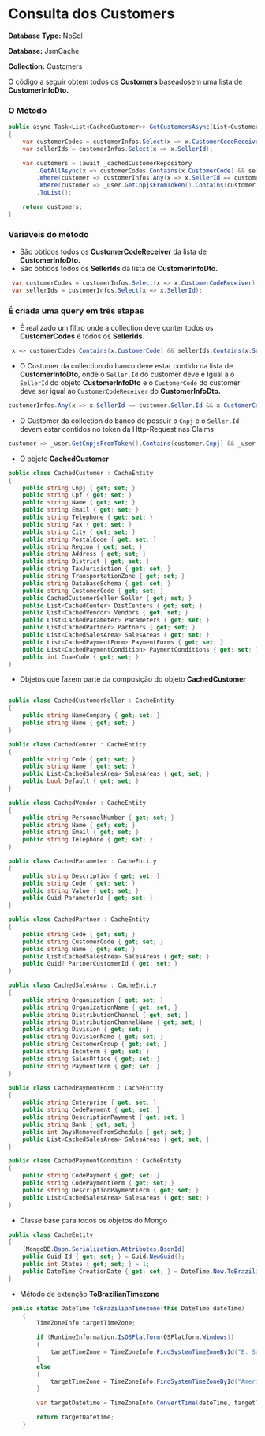 # Consulta dos Customers

**Database Type:** NoSql

**Database:** JsmCache

**Collection:** Customers

O código a seguir obtem todos os **Customers** baseadosem uma lista de **CustomerInfoDto.**

### O Método

```csharp
public async Task<List<CachedCustomer>> GetCustomersAsync(List<CustomerInfoDto> customerInfos)
{
    var customerCodes = customerInfos.Select(x => x.CustomerCodeReceiver);
    var sellerIds = customerInfos.Select(x => x.SellerId);

    var customers = (await _cachedCustomerRepository
        .GetAllAsync(x => customerCodes.Contains(x.CustomerCode) && sellerIds.Contains(x.Seller.Id)))
        .Where(customer => customerInfos.Any(x => x.SellerId == customer.Seller.Id && x.CustomerCodeReceiver == customer.CustomerCode))
        .Where(customer => _user.GetCnpjsFromToken().Contains(customer.Cnpj) && _user.GetSellersGuidIdFromToken().Contains(customer.Seller.Id))
        .ToList();

    return customers;
}
```

### Variaveis do método

- São obtidos todos os **CustomerCodeReceiver** da lista de **CustomerInfoDto.**
- São obtidos todos os **SellerIds** da lista de **CustomerInfoDto.**

```csharp
 var customerCodes = customerInfos.Select(x => x.CustomerCodeReceiver);
 var sellerIds = customerInfos.Select(x => x.SellerId);
```

### É criada uma query em três etapas

- É realizado um filtro onde a collection deve conter todos os **CustomerCodes** e todos os **SellerIds.**

```csharp
 x => customerCodes.Contains(x.CustomerCode) && sellerIds.Contains(x.Seller.Id))
```

- O Custumer da collection do banco deve estar contido na lista de **CustomerInfoDto**, onde o `Seller.Id` do customer deve é Igual a o `SellerId` do objeto **CustomerInfoDto** e o `CustomerCode` do customer deve ser igual ao `CustomerCodeReceiver` do **CustomerInfoDto.**

```csharp
customerInfos.Any(x => x.SellerId == customer.Seller.Id && x.CustomerCodeReceiver == customer.CustomerCode))
```

- O Customer da collection do banco de possuir o `Cnpj` e o  `Seller.Id`   devem estar contidos no token da Http-Request nas Claims

```csharp
customer => _user.GetCnpjsFromToken().Contains(customer.Cnpj) && _user.GetSellersGuidIdFromToken().Contains(customer.Seller.Id)
```

- O objeto **CachedCustomer**

```csharp
public class CachedCustomer : CacheEntity
{
    public string Cnpj { get; set; }
    public string Cpf { get; set; }
    public string Name { get; set; }
    public string Email { get; set; }
    public string Telephone { get; set; }
    public string Fax { get; set; }
    public string City { get; set; }
    public string PostalCode { get; set; }
    public string Region { get; set; }
    public string Address { get; set; }
    public string District { get; set; }
    public string TaxJurisiction { get; set; }
    public string TransportationZone { get; set; }
    public string DatabaseSchema { get; set; }
    public string CustomerCode { get; set; }
    public CachedCustomerSeller Seller { get; set; }
    public List<CachedCenter> DistCenters { get; set; }
    public List<CachedVendor> Vendors { get; set; }
    public List<CachedParameter> Parameters { get; set; }
    public List<CachedPartner> Partners { get; set; }
    public List<CachedSalesArea> SalesAreas { get; set; }
    public List<CachedPaymentForm> PaymentForms { get; set; }
    public List<CachedPaymentCondition> PaymentConditions { get; set; }
    public int CnaeCode { get; set; }
}

```

- Objetos que fazem parte da composição do objeto **CachedCustomer**

```csharp

public class CachedCustomerSeller : CacheEntity
{
    public string NameCompany { get; set; }
    public string Name { get; set; }
}

public class CachedCenter : CacheEntity
{
    public string Code { get; set; }
    public string Name { get; set; }
    public List<CachedSalesArea> SalesAreas { get; set; }
    public bool Default { get; set; }
}

public class CachedVendor : CacheEntity
{
    public string PersonnelNumber { get; set; }
    public string Name { get; set; }
    public string Email { get; set; }
    public string Telephone { get; set; }
}

public class CachedParameter : CacheEntity
{
    public string Description { get; set; }
    public string Code { get; set; }
    public string Value { get; set; }
    public Guid ParameterId { get; set; }
}

public class CachedPartner : CacheEntity
{
    public string Code { get; set; }
    public string CustomerCode { get; set; }
    public string Name { get; set; }
    public List<CachedSalesArea> SalesAreas { get; set; }
    public Guid? PartnerCustomerId { get; set; }
}

public class CachedSalesArea : CacheEntity
{
    public string Organization { get; set; }
    public string OrganizationName { get; set; }
    public string DistributionChannel { get; set; }
    public string DistributionChannelName { get; set; }
    public string Division { get; set; }
    public string DivisionName { get; set; }
    public string CustomerGroup { get; set; }
    public string Incoterm { get; set; }
    public string SalesOffice { get; set; }
    public string PaymentTerm { get; set; }
}

public class CachedPaymentForm : CacheEntity
{
    public string Enterprise { get; set; }
    public string CodePayment { get; set; }
    public string DescriptionPayment { get; set; }
    public string Bank { get; set; }
    public int DaysRemovedFromSchedule { get; set; }
    public List<CachedSalesArea> SalesAreas { get; set; }
}

public class CachedPaymentCondition : CacheEntity
{
    public string CodePayment { get; set; }
    public string CodePaymentTerm { get; set; }
    public string DescriptionPaymentTerm { get; set; }
    public List<CachedSalesArea> SalesAreas { get; set; }
}
```

- Classe base para todos os objetos do Mongo

```csharp
public class CacheEntity
{
    [MongoDB.Bson.Serialization.Attributes.BsonId]
    public Guid Id { get; set; } = Guid.NewGuid();
    public int Status { get; set; } = 1;
    public DateTime CreationDate { get; set; } = DateTime.Now.ToBrazilianTimezone();
}
```

- Método de extenção **ToBrazilianTimezone**

```csharp
 public static DateTime ToBrazilianTimezone(this DateTime dateTime)
    {
        TimeZoneInfo targetTimeZone;

        if (RuntimeInformation.IsOSPlatform(OSPlatform.Windows))
        {
            targetTimeZone = TimeZoneInfo.FindSystemTimeZoneById("E. South America Standard Time");
        }
        else
        {
            targetTimeZone = TimeZoneInfo.FindSystemTimeZoneById("America/Sao_Paulo");
        }

        var targetDatetime = TimeZoneInfo.ConvertTime(dateTime, targetTimeZone);

        return targetDatetime;
    }
```